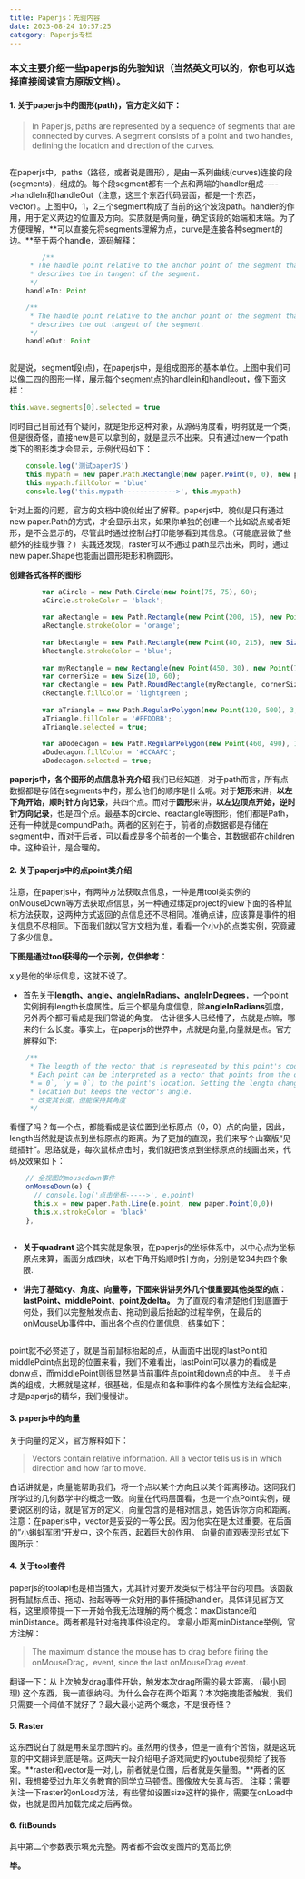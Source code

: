 ```yaml
---
title: Paperjs：先验内容
date: 2023-08-24 10:57:25
category: Paperjs专栏
---
```


### 本文主要介绍一些paperjs的先验知识（当然英文可以的，你也可以选择直接阅读官方原版文档）。

#### 1. 关于paperjs中的图形(path)，官方定义如下：
> In Paper.js, paths are represented by a sequence of segments that are connected by curves. A segment consists of a point and two handles, defining the location and direction of the curves.

<img src="/img/paperjs2_1.jpg" alt="">

在paperjs中，paths（路径，或者说是图形），是由一系列曲线(curves)连接的段(segments)，组成的。每个段segment都有一个点和两端的handler组成---->handleIn和handleOut（注意，这三个东西代码层面，都是一个东西，vector）。上图中0，1，2三个segment构成了当前的这个波浪path。handler的作用，用于定义两边的位置及方向。实质就是俩向量，确定该段的始端和末端。为了方便理解，**可以直接先将segments理解为点，curve是连接各种segment的边。**至于两个handle，源码解释：
```javascript
        /**
     * The handle point relative to the anchor point of the segment that
     * describes the in tangent of the segment.
     */
    handleIn: Point

    /** 
     * The handle point relative to the anchor point of the segment that
     * describes the out tangent of the segment.
     */
    handleOut: Point
```
<img src="/img/paperjs2_2.webp" alt="">

就是说，segment段(点)，在paperjs中，是组成图形的基本单位。上图中我们可以像二四的图形一样，展示每个segment点的handlein和handleout，像下面这样：
```javascript
this.wave.segments[0].selected = true
```

同时自己目前还有个疑问，就是矩形这种对象，从源码角度看，明明就是一个类，但是很奇怪，直接new是可以拿到的，就是显示不出来。只有通过new一个path类下的图形类才会显示，示例代码如下：
```javascript
    console.log('测试paperJS')
    this.mypath = new paper.Path.Rectangle(new paper.Point(0, 0), new paper.Size(400, 200))
    this.mypath.fillColor = 'blue'
    console.log('this.mypath------------->', this.mypath)
```
针对上面的问题，官方的文档中貌似给出了解释。paperjs中，貌似是只有通过new paper.Path的方式，才会显示出来，如果你单独的创建一个比如说点或者矩形，是不会显示的，尽管此时通过控制台打印能够看到其信息。（可能底层做了些额外的挂载步骤？）实践还发现，raster可以不通过 path显示出来，同时，通过new paper.Shape也能画出圆形矩形和椭圆形。

**创建各式各样的图形**
```javascript
        var aCircle = new Path.Circle(new Point(75, 75), 60);
        aCircle.strokeColor = 'black';
           
        var aRectangle = new Path.Rectangle(new Point(200, 15), new Point(400, 135));
        aRectangle.strokeColor = 'orange';
           
        var bRectangle = new Path.Rectangle(new Point(80, 215), new Size(400, 135));
        bRectangle.strokeColor = 'blue';
           
        var myRectangle = new Rectangle(new Point(450, 30), new Point(720, 170));
        var cornerSize = new Size(10, 60);
        var cRectangle = new Path.RoundRectangle(myRectangle, cornerSize);
        cRectangle.fillColor = 'lightgreen';
           
        var aTriangle = new Path.RegularPolygon(new Point(120, 500), 3, 110);
        aTriangle.fillColor = '#FFDDBB';
        aTriangle.selected = true;
         
        var aDodecagon = new Path.RegularPolygon(new Point(460, 490), 12, 100);
        aDodecagon.fillColor = '#CCAAFC';
        aDodecagon.selected = true;
```

**paperjs中，各个图形的点信息补充介绍**
我们已经知道，对于path而言，所有点数据都是存储在segments中的，那么他们的顺序是什么呢。对于**矩形**来讲，**以左下角开始，顺时针方向记录**，共四个点。而对于**圆形**来讲，**以左边顶点开始，逆时针方向记录**，也是四个点。最基本的circle、reactangle等图形，他们都是Path，还有一种就是compundPath。两者的区别在于，前者的点数据都是存储在segment中，而对于后者，可以看成是多个前者的一个集合，其数据都在children中。这种设计，是合理的。


#### 2. 关于paperjs中的点point类介绍
注意，在paperjs中，有两种方法获取点信息，一种是用tool类实例的onMouseDown等方法获取点信息，另一种通过绑定project的view下面的各种鼠标方法获取，这两种方式返回的点信息还不尽相同。准确点讲，应该算是事件的相关信息不尽相同。下面我们就以官方文档为准，看看一个小小的点类实例，究竟藏了多少信息。

**下图是通过tool获得的一个示例，仅供参考：**
<img src="/img/paperjs2_3.jpg" alt="">

x,y是他的坐标信息，这就不说了。


- 首先关于**length、angle、angleInRadians、angleInDegrees**，一个point实例拥有length长度属性。后三个都是角度信息，除**angleInRadians**弧度，另外两个都可看成是我们常说的角度。
估计很多人已经懵了，点就是点嘛，哪来的什么长度。事实上，在paperjs的世界中，点就是向量,向量就是点。官方解释如下:
```javascript
    /** 
     * The length of the vector that is represented by this point's coordinates.
     * Each point can be interpreted as a vector that points from the origin (`x
     * = 0`, `y = 0`) to the point's location. Setting the length changes the
     * location but keeps the vector's angle.
     * 改变其长度，但能保持其角度
     */
```
看懂了吗？每一个点，都能看成是该位置到坐标原点（0，0）点的向量，因此，length当然就是该点到坐标原点的距离。为了更加的直观，我们来写个山寨版“见缝插针”。思路就是，每次鼠标点击时，我们就把该点到坐标原点的线画出来，代码及效果如下：
```javascript
    // 全视图的mousedown事件
    onMouseDown(e) {
      // console.log('点击坐标----->', e.point)
      this.x = new paper.Path.Line(e.point, new paper.Point(0,0))
      this.x.strokeColor = 'black'
    },
```
<img src="/img/paperjs2_4.webp" alt="">

- **关于quadrant**
这个其实就是象限，在paperjs的坐标体系中，以中心点为坐标原点来算，画面分成四块，以右下角开始顺时针方向，分别是1234共四个象限.

- **讲完了基础xy、角度、向量等，下面来讲讲另外几个很重要其他类型的点：lastPoint、middlePoint、point及delta。**
为了直观的看清楚他们到底置于何处，我们以完整触发点击、拖动到最后抬起的过程举例，在最后的onMouseUp事件中，画出各个点的位置信息，结果如下：
<img src="/img/paperjs2_5.jpg" alt="">

point就不必赘述了，就是当前鼠标抬起的点，从画面中出现的lastPoint和middlePoint点出现的位置来看，我们不难看出，lastPoint可以暴力的看成是donw点，而middlePoint则很显然是当前事件点point和down点的中点。
关于点类的组成，大概就是这样，很基础，但是点和各种事件的各个属性方法结合起来，才是paperjs的精华，我们慢慢讲。


#### 3. paperjs中的向量
关于向量的定义，官方解释如下：
> Vectors contain relative information. All a vector tells us is in which direction and how far to move.

白话讲就是，向量能帮助我们，将一个点以某个方向且以某个距离移动。这同我们所学过的几何数学中的概念一致。向量在代码层面看，也是一个点Point实例，硬要说区别的话，就是官方的定义，向量包含的是相对信息，她告诉你方向和距离。注意：在paperjs中，vector是妥妥的一等公民。因为他实在是太过重要。在后面的”小蝌蚪军团“开发中，这个东西，起着巨大的作用。
向量的直观表现形式如下图所示：
<img src="/img/paperjs2_6.webp" alt="">

#### 4. 关于tool套件

paperjs的toolapi也是相当强大，尤其针对要开发类似于标注平台的项目。该函数拥有鼠标点击、拖动、抬起等等一众好用的事件捕捉handler。具体详见官方文档，这里顺带提一下一开始令我无法理解的两个概念：maxDistance和minDistance。两者都是针对拖拽事件设定的。
拿最小距离minDistance举例，官方注解：
> The maximum distance the mouse has to drag before firing the onMouseDrag，event, since the last onMouseDrag event.

翻译一下：从上次触发drag事件开始，触发本次drag所需的最大距离。（最小同理)
这个东西，我一直很纳闷。为什么会存在两个距离？本次拖拽能否触发，我们只需要一个阈值不就好了？最大最小这两个概念，不是很奇怪？

#### 5. Raster
这东西说白了就是用来显示图片的。虽然用的很多，但是一直有个苦恼，就是这玩意的中文翻译到底是啥。这两天一段介绍电子游戏简史的youtube视频给了我答案。**raster和vector是一对儿，前者就是位图，后者就是矢量图。**两者的区别，我想接受过九年义务教育的同学立马顿悟。图像放大失真与否。
注释：需要关注一下raster的onLoad方法，有些譬如设置size这样的操作，需要在onLoad中做，也就是图片加载完成之后再做。
#### 6. fitBounds
其中第二个参数表示填充完整。两者都不会改变图片的宽高比例


**毕。**